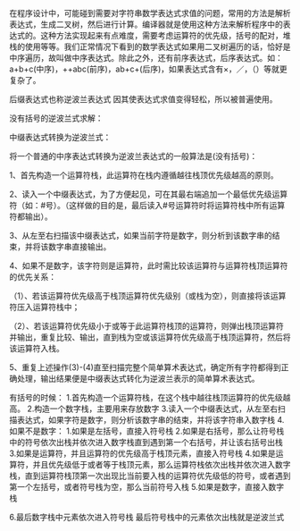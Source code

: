 在程序设计中，可能碰到需要对字符串数学表达式求值的问题，常用的方法是解析表达式，生成二叉树，然后进行计算。编译器就是使用这种方法来解析程序中的表达式的。这种方法实现起来有点难度，需要考虑运算符的优先级，括号的配对，堆栈的使用等等。我们正常情况下看到的数学表达式如果用二叉树遍历的话，恰好是中序遍历，故叫做中序表达式。除此之外，还有前序表达式，后序表达式。如：a+b+c(中序)，++abc(前序)，ab+c+(后序)，如果表达式含有×，／，（）等就更复杂了。

后缀表达式也称逆波兰表达式 因其使表达式求值变得轻松，所以被普遍使用。

没有括号的逆波兰式求解：

中缀表达式转换为逆波兰式：

将一个普通的中序表达式转换为逆波兰表达式的一般算法是(没有括号)：

1、首先构造一个运算符栈，此运算符在栈内遵循越往栈顶优先级越高的原则。

2、读入一个中缀表达式，为了方便起见，可在其最右端追加一个最低优先级运算符（如：#号）。（这样做的目的是，最后读入#号运算符时将运算符栈中所有运算符都输出）。

3、从左至右扫描该中缀表达式，如果当前字符是数字，则分析到该数字串的结束，并将该数字串直接输出。

4、如果不是数字，该字符则是运算符，此时需比较该运算符与运算符栈顶运算符的优先关系：

（1）、若该运算符优先级高于栈顶运算符优先级别（或栈为空），则直接将该运算符压入运算符栈中；

（2）、若该运算符优先级小于或等于此运算符栈顶的运算符，则弹出栈顶运算符并输出，重复比较、输出，直到栈为空或该运算符优先级高于栈顶运算符，然后将该运算符入栈。

5、重复上述操作(3)-(4)直至扫描完整个简单算术表达式，确定所有字符都得到正确处理，输出结果便是中缀表达式转化为逆波兰表示的简单算术表达式。


有括号的时候：
1.首先构造一个运算符栈，在这个栈中越往栈顶运算符的优先级越高。
2.构造一个数字栈，主要用来存放数字
3.读入一个中缀表达式，从左至右扫描表达式，如果字符是数字，则分析该数字串的结束，并将该字符串入数字栈
4.如果不是数字：
    1.如果是左括号，直接入符号栈
    2.如果是右括号，那么让符号栈中的符号依次出栈并依次进入数字栈直到遇到第一个右括号，并让该右括号出栈
    3.如果是运算符，并且运算符的优先级高于栈顶元素，直接入符号栈
    4.如果是运算符，并且优先级低于或者等于栈顶元素，那么运算符栈依次出栈并依次进入数字栈，直到运算符栈顶第一次出现比当前要入栈的运算符优先级低的符号，或者遇到第一个左括号，或者符号栈为空，那么当前符号入栈
5.如果是数字，直接入数字栈

6.最后数字栈中元素依次进入符号栈
最后符号栈中的元素依次出栈就是逆波兰式


